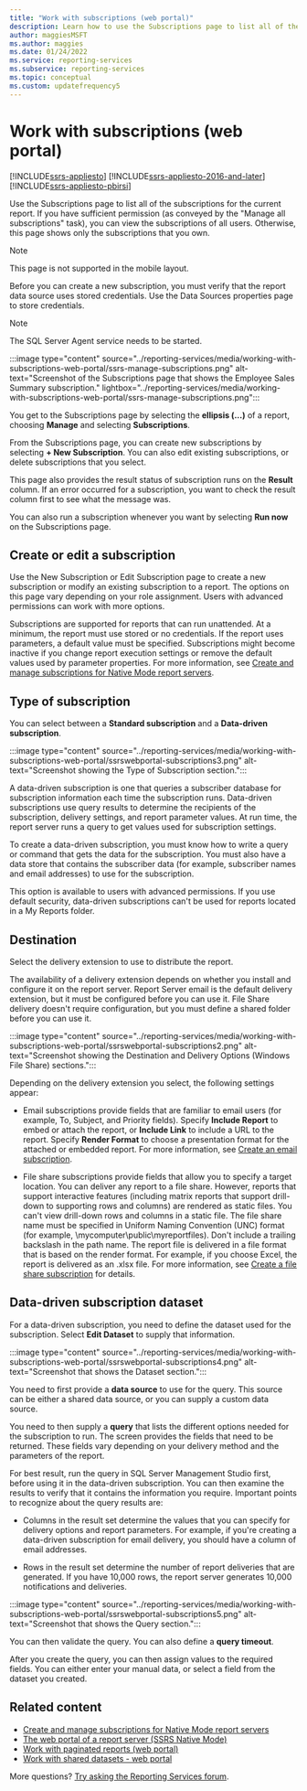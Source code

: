 ```yaml
---
title: "Work with subscriptions (web portal)"
description: Learn how to use the Subscriptions page to list all of the subscriptions for the current report in Reporting Services.
author: maggiesMSFT
ms.author: maggies
ms.date: 01/24/2022
ms.service: reporting-services
ms.subservice: reporting-services
ms.topic: conceptual
ms.custom: updatefrequency5
---
```


# Work with subscriptions (web portal)

[!INCLUDE[ssrs-appliesto](../includes/ssrs-appliesto.md)] [!INCLUDE[ssrs-appliesto-2016-and-later](../includes/ssrs-appliesto-2016-and-later.md)] [!INCLUDE[ssrs-appliesto-pbirsi](../includes/ssrs-appliesto-pbirs.md)]

Use the Subscriptions page to list all of the subscriptions for the current report. If you have sufficient permission (as conveyed by the "Manage all subscriptions" task), you can view the subscriptions of all users. Otherwise, this page shows only the subscriptions that you own.  

> [!NOTE]
> This page is not supported in the mobile layout.
  
Before you can create a new subscription, you must verify that the report data source uses stored credentials. Use the Data Sources properties page to store credentials.  
  
> [!NOTE]
> The SQL Server Agent service needs to be started.

:::image type="content" source="../reporting-services/media/working-with-subscriptions-web-portal/ssrs-manage-subscriptions.png" alt-text="Screenshot of the Subscriptions page that shows the Employee Sales Summary subscription." lightbox="../reporting-services/media/working-with-subscriptions-web-portal/ssrs-manage-subscriptions.png":::

You get to the Subscriptions page by selecting the **ellipsis (...)** of a report, choosing **Manage** and selecting **Subscriptions**.  
  
From the Subscriptions page, you can create new subscriptions by selecting **+ New Subscription**. You can also edit existing subscriptions, or delete subscriptions that you select.  
  
This page also provides the result status of subscription runs on the **Result** column. If an error occurred for a subscription, you want to check the result column first to see what the message was. 

You can also run a subscription whenever you want by selecting **Run now** on the Subscriptions page.
  
## Create or edit a subscription  
Use the New Subscription or Edit Subscription page to create a new subscription or modify an existing subscription to a report. The options on this page vary depending on your role assignment. Users with advanced permissions can work with more options.  
  
Subscriptions are supported for reports that can run unattended. At a minimum, the report must use stored or no credentials. If the report uses parameters, a default value must be specified. Subscriptions might become inactive if you change report execution settings or remove the default values used by parameter properties. For more information, see [Create and manage subscriptions for Native Mode report servers](subscriptions/create-and-manage-subscriptions-for-native-mode-report-servers.md).
  
## Type of subscription  
You can select between a **Standard subscription** and a **Data-driven subscription**.  
  
:::image type="content" source="../reporting-services/media/working-with-subscriptions-web-portal/ssrswebportal-subscriptions3.png" alt-text="Screenshot showing the Type of Subscription section.":::

A data-driven subscription is one that queries a subscriber database for subscription information each time the subscription runs. Data-driven subscriptions use query results to determine the recipients of the subscription, delivery settings, and report parameter values. At run time, the report server runs a query to get values used for subscription settings.   
  
To create a data-driven subscription, you must know how to write a query or command that gets the data for the subscription. You must also have a data store that contains the subscriber data (for example, subscriber names and email addresses) to use for the subscription.  
  
This option is available to users with advanced permissions. If you use default security, data-driven subscriptions can't be used for reports located in a My Reports folder.  
  
## Destination  
Select the delivery extension to use to distribute the report.   
  
The availability of a delivery extension depends on whether you install and configure it on the report server. Report Server email is the default delivery extension, but it must be configured before you can use it. File Share delivery doesn't require configuration, but you must define a shared folder before you can use it.  

:::image type="content" source="../reporting-services/media/working-with-subscriptions-web-portal/ssrswebportal-subscriptions2.png" alt-text="Screenshot showing the Destination and Delivery Options (Windows File Share) sections.":::
  
Depending on the delivery extension you select, the following settings appear:  
  
-   Email subscriptions provide fields that are familiar to email users (for example, To, Subject, and Priority fields). Specify **Include Report** to embed or attach the report, or **Include Link** to include a URL to the report. Specify **Render Format** to choose a presentation format for the attached or embedded report. For more information, see [Create an email subscription](subscriptions/create-and-manage-subscriptions-for-native-mode-report-servers.md#bkmk_create_email_subscription). 
  
-   File share subscriptions provide fields that allow you to specify a target location. You can deliver any report to a file share. However, reports that support interactive features (including matrix reports that support drill-down to supporting rows and columns) are rendered as static files. You can't view drill-down rows and columns in a static file. The file share name must be specified in Uniform Naming Convention (UNC) format (for example, \mycomputer\public\myreportfiles). Don't include a trailing backslash in the path name. The report file is delivered in a file format that is based on the render format. For example, if you choose Excel, the report is delivered as an .xlsx file. For more information, see [Create a file share subscription](subscriptions/create-and-manage-subscriptions-for-native-mode-report-servers.md#bkmk_create_fileshare_subscription) for details.
  
## Data-driven subscription dataset  
For a data-driven subscription, you need to define the dataset used for the subscription. Select **Edit Dataset** to supply that information.  

:::image type="content" source="../reporting-services/media/working-with-subscriptions-web-portal/ssrswebportal-subscriptions4.png" alt-text="Screenshot that shows the Dataset section.":::
  
You need to first provide a **data source** to use for the query. This source can be either a shared data source, or you can supply a custom data source.  
  
You need to then supply a **query** that lists the different options needed for the subscription to run. The screen provides the fields that need to be returned. These fields vary depending on your delivery method and the parameters of the report.  
  
For best result, run the query in SQL Server Management Studio first, before using it in the data-driven subscription. You can then examine the results to verify that it contains the information you require. Important points to recognize about the query results are:  
  
-   Columns in the result set determine the values that you can specify for delivery options and report parameters. For example, if you're creating a data-driven subscription for email delivery, you should have a column of email addresses.  
  
-   Rows in the result set determine the number of report deliveries that are generated. If you have 10,000 rows, the report server generates 10,000 notifications and deliveries.  

:::image type="content" source="../reporting-services/media/working-with-subscriptions-web-portal/ssrswebportal-subscriptions5.png" alt-text="Screenshot that shows the Query section.":::
  
You can then validate the query. You can also define a **query timeout**.  
  
After you create the query, you can then assign values to the required fields. You can either enter your manual data, or select a field from the dataset you created. 

## Related content

- [Create and manage subscriptions for Native Mode report servers](subscriptions/create-and-manage-subscriptions-for-native-mode-report-servers.md)
- [The web portal of a report server (SSRS Native Mode)](../reporting-services/web-portal-ssrs-native-mode.md)  
- [Work with paginated reports (web portal)](working-with-paginated-reports-web-portal.md)  
- [Work with shared datasets - web portal](../reporting-services/work-with-shared-datasets-web-portal.md)

More questions? [Try asking the Reporting Services forum](/answers/search.html?c=&f=&includeChildren=&q=ssrs+OR+reporting+services&redirect=search%2fsearch&sort=relevance&type=question+OR+idea+OR+kbentry+OR+answer+OR+topic+OR+user).
